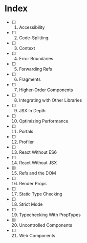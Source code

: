 # Index

- [ ] 1. Accessibility
- [ ] 2. Code-Splitting
- [ ] 3. Context
- [ ] 4. Error Boundaries
- [ ] 5. Forwarding Refs
- [ ] 6. Fragments
- [ ] 7. Higher-Order Components
- [ ] 8. Integrating with Other Libraries
- [ ] 9. JSX In Depth
- [ ] 10. Optimizing Performance
- [ ] 11. Portals
- [ ] 12. Profiler
- [ ] 13. React Without ES6
- [ ] 14. React Without JSX
- [x] 15. Refs and the DOM
- [ ] 16. Render Props
- [ ] 17. Static Type Checking
- [ ] 18. Strict Mode
- [ ] 19. Typechecking With PropTypes
- [x] 20. Uncontrolled Components
- [ ] 21. Web Components
